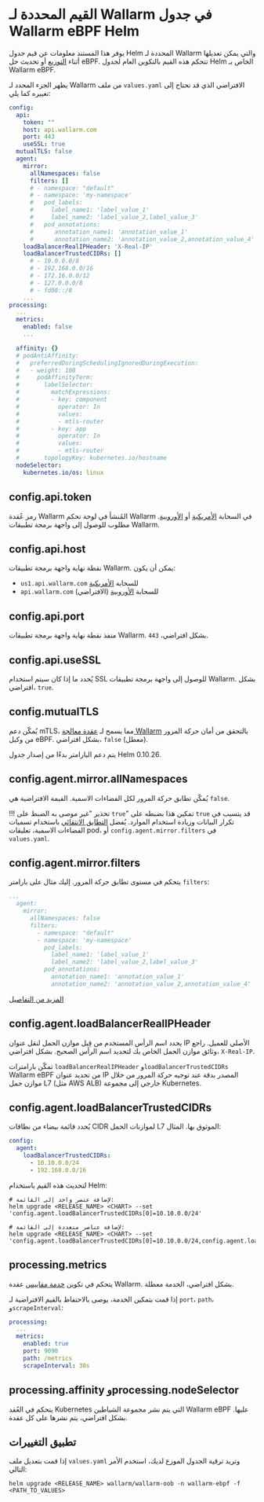 # القيم المحددة لـ Wallarm في جدول Wallarm eBPF Helm

يوفر هذا المستند معلومات عن قيم جدول Helm المحددة لـ Wallarm والتي يمكن تعديلها أثناء [التوزيع](deployment.md) أو تحديث حل eBPF. تتحكم هذه القيم بالتكوين العام لجدول Helm الخاص بـ Wallarm eBPF.

يظهر الجزء المحدد لـ Wallarm من ملف `values.yaml` الافتراضي الذي قد تحتاج إلى تغييره كما يلي:

```yaml
config:
  api:
    token: ""
    host: api.wallarm.com
    port: 443
    useSSL: true
  mutualTLS: false
  agent:
    mirror:
      allNamespaces: false
      filters: []
      # - namespace: "default"
      # - namespace: 'my-namespace'
      #   pod_labels:
      #     label_name1: 'label_value_1'
      #     label_name2: 'label_value_2,label_value_3'
      #   pod_annotations:
      #      annotation_name1: 'annotation_value_1'
      #      annotation_name2: 'annotation_value_2,annotation_value_4'
    loadBalancerRealIPHeader: 'X-Real-IP'
    loadBalancerTrustedCIDRs: []
      # - 10.0.0.0/8
      # - 192.168.0.0/16
      # - 172.16.0.0/12
      # - 127.0.0.0/8
      # - fd00::/8
    ...
processing:
  ...
  metrics:
    enabled: false
    ...

  affinity: {}
  # podAntiAffinity:
  #   preferredDuringSchedulingIgnoredDuringExecution:
  #   - weight: 100
  #     podAffinityTerm:
  #       labelSelector:
  #         matchExpressions:
  #         - key: component
  #           operator: In
  #           values:
  #           - mtls-router
  #         - key: app
  #           operator: In
  #           values:
  #           - mtls-router
  #       topologyKey: kubernetes.io/hostname
  nodeSelector:
    kubernetes.io/os: linux
```

## config.api.token

رمز عُقدة Wallarm المُنشأ في لوحة تحكم Wallarm في السحابة [الأمريكية](https://us1.my.wallarm.com/nodes) أو [الأوروبية](https://my.wallarm.com/nodes). مطلوب للوصول إلى واجهة برمجة تطبيقات Wallarm.

## config.api.host

نقطة نهاية واجهة برمجة تطبيقات Wallarm. يمكن أن يكون:

* `us1.api.wallarm.com` للسحابة [الأمريكية](../../../about-wallarm/overview.md#us-cloud)
* `api.wallarm.com` للسحابة [الأوروبية](../../../about-wallarm/overview.md#eu-cloud) (الافتراضي)

## config.api.port

منفذ نقطة نهاية واجهة برمجة تطبيقات Wallarm. بشكل افتراضي، `443`.

## config.api.useSSL

يُحدد ما إذا كان سيتم استخدام SSL للوصول إلى واجهة برمجة تطبيقات Wallarm. بشكل افتراضي، `true`.

## config.mutualTLS

يُمكّن دعم mTLS، مما يسمح لـ [عقدة معالجة Wallarm](deployment.md#how-it-works) بالتحقق من أمان حركة المرور من وكيل eBPF. بشكل افتراضي، `false` (معطل).

يتم دعم البارامتر بدءًا من إصدار جدول Helm 0.10.26.

## config.agent.mirror.allNamespaces

يُمكّن تطابق حركة المرور لكل الفضاءات الاسمية. القيمة الافتراضية هي `false`.

!!! تحذير "غير موصى به الضبط على `true`"
    تمكين هذا بضبطه على `true` قد يتسبب في تكرار البيانات وزيادة استخدام الموارد. يُفضل [التطابق الانتقائي](selecting-packets.md) باستخدام تسميات الفضاءات الاسمية، تعليقات pod، أو `config.agent.mirror.filters` في `values.yaml`.

## config.agent.mirror.filters

يتحكم في مستوى تطابق حركة المرور. إليك مثال على بارامتر `filters`:

```yaml
...
  agent:
    mirror:
      allNamespaces: false
      filters:
        - namespace: "default"
        - namespace: 'my-namespace'
          pod_labels:
            label_name1: 'label_value_1'
            label_name2: 'label_value_2,label_value_3'
          pod_annotations:
            annotation_name1: 'annotation_value_1'
            annotation_name2: 'annotation_value_2,annotation_value_4'
```

[المزيد من التفاصيل](selecting-packets.md)

## config.agent.loadBalancerRealIPHeader

يحدد اسم الرأس المستخدم من قِبل موازن الحمل لنقل عنوان IP الأصلي للعميل. راجع وثائق موازن الحمل الخاص بك لتحديد اسم الرأس الصحيح. بشكل افتراضي، `X-Real-IP`.

تمكّن بارامترات `loadBalancerRealIPHeader` و`loadBalancerTrustedCIDRs` Wallarm eBPF من تحديد عنوان IP المصدر بدقة عند توجيه حركة المرور من خلال موازن حمل L7 (مثل AWS ALB) خارجي إلى مجموعة Kubernetes.

## config.agent.loadBalancerTrustedCIDRs

يُحدد قائمة بيضاء من نطاقات CIDR لموازنات الحمل L7 الموثوق بها. المثال:

```yaml
config:
  agent:
    loadBalancerTrustedCIDRs:
      - 10.10.0.0/24
      - 192.168.0.0/16
```

لتحديث هذه القيم باستخدام Helm:

```
# لإضافة عنصر واحد إلى القائمة:
helm upgrade <RELEASE_NAME> <CHART> --set 'config.agent.loadBalancerTrustedCIDRs[0]=10.10.0.0/24'

# لإضافة عناصر متعددة إلى القائمة:
helm upgrade <RELEASE_NAME> <CHART> --set 'config.agent.loadBalancerTrustedCIDRs[0]=10.10.0.0/24,config.agent.loadBalancerTrustedCIDRs[1]=192.168.0.0/16'
```

## processing.metrics

يتحكم في تكوين [خدمة مقاييس](../../../admin-en/configure-statistics-service.md) عقدة Wallarm. بشكل افتراضي، الخدمة معطلة.

إذا قمت بتمكين الخدمة، يوصى بالاحتفاظ بالقيم الافتراضية لـ `port`، `path`، و`scrapeInterval`:

```yaml
processing:
  ...
  metrics:
    enabled: true
    port: 9090
    path: /metrics
    scrapeInterval: 30s
```

## processing.affinity وprocessing.nodeSelector

يتحكم في العُقد Kubernetes التي يتم نشر مجموعة الشياطين Wallarm eBPF عليها. بشكل افتراضي، يتم نشرها على كل عقدة.

## تطبيق التغييرات

إذا قمت بتعديل ملف `values.yaml` وتريد ترقية الجدول الموزع لديك، استخدم الأمر التالي:

```
helm upgrade <RELEASE_NAME> wallarm/wallarm-oob -n wallarm-ebpf -f <PATH_TO_VALUES>
```